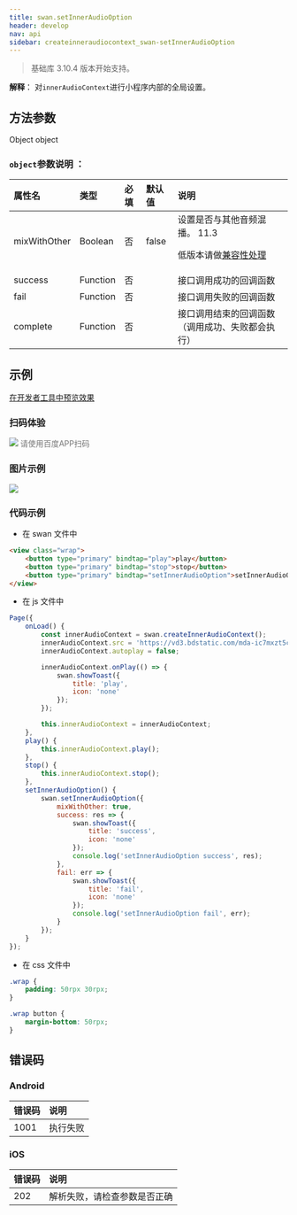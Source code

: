 ```yaml
---
title: swan.setInnerAudioOption
header: develop
nav: api
sidebar: createinneraudiocontext_swan-setInnerAudioOption
---
```





> 基础库 3.10.4 版本开始支持。

**解释**： 对`innerAudioContext`进行小程序内部的全局设置。

 
## 方法参数
Object object
### `object`参数说明 ：

|属性名 |类型  |必填 | 默认值 |说明|
|:---- |:---- |:---- |:----|:----|
|mixWithOther |Boolean | 否 | false |设置是否与其他音频混播。 11.3 <p>低版本请做<a href="https://smartprogram.baidu.com/docs/develop/swan/compatibility/">兼容性处理</a>|
|success  | Function |否 | | 接口调用成功的回调函数| 
|fail  | Function |否|| 接口调用失败的回调函数| 
|complete  | Function |否 | | 接口调用结束的回调函数（调用成功、失败都会执行）|  

## 示例

<a href="swanide://fragment/e62fbe5e8485bfb6dc130933ada570781556535988468" title="在开发者工具中预览效果" target="_self">在开发者工具中预览效果</a>

### 扫码体验

<div class='scan-code-container'>
    <img src="https://b.bdstatic.com/miniapp/assets/images/doc_demo/fragment_setInnerAudioOption.png" class="demo-qrcode-image" />
    <font color=#777 12px>请使用百度APP扫码</font>
</div>

### 图片示例 
 

<div class="m-doc-custom-examples">
    <div class="m-doc-custom-examples-correct">
        <img src="https://b.bdstatic.com/miniapp/image/setInnerAudioOption.gif">
    </div>
    <div class="m-doc-custom-examples-correct">
        <img src=" ">
    </div>
    <div class="m-doc-custom-examples-correct">
        <img src=" ">
    </div>     
</div>

### 代码示例 



* 在 swan 文件中

```html
<view class="wrap">
    <button type="primary" bindtap="play">play</button>
    <button type="primary" bindtap="stop">stop</button>
    <button type="primary" bindtap="setInnerAudioOption">setInnerAudioOption</button>
</view>
```
* 在 js 文件中

```javascript
Page({
    onLoad() {
        const innerAudioContext = swan.createInnerAudioContext();
        innerAudioContext.src = 'https://vd3.bdstatic.com/mda-ic7mxzt5cvz6f4y5/mda-ic7mxzt5cvz6f4y5.mp3';
        innerAudioContext.autoplay = false;

        innerAudioContext.onPlay(() => {
            swan.showToast({
                title: 'play',
                icon: 'none'
            });
        });

        this.innerAudioContext = innerAudioContext;
    },
    play() {
        this.innerAudioContext.play();
    },
    stop() {
        this.innerAudioContext.stop();
    },
    setInnerAudioOption() {
        swan.setInnerAudioOption({
            mixWithOther: true,
            success: res => {
                swan.showToast({
                    title: 'success',
                    icon: 'none'
                });
                console.log('setInnerAudioOption success', res);
            },
            fail: err => {
                swan.showToast({
                    title: 'fail',
                    icon: 'none'
                });
                console.log('setInnerAudioOption fail', err);
            }
        });
    }
});
```

* 在 css 文件中

``` css
.wrap {
    padding: 50rpx 30rpx;
}

.wrap button {
    margin-bottom: 50rpx;
}

```

##  错误码

### Android

|错误码|说明|
|:--|:--|
|1001|执行失败  |

### iOS

|错误码|说明|
|:--|:--|
|202|解析失败，请检查参数是否正确      |